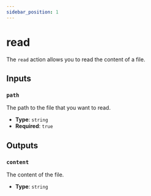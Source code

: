 ```yaml
---
sidebar_position: 1
---
```


# read

The `read` action allows you to read the content of a file.

## Inputs

### `path`
The path to the file that you want to read.
- **Type**: `string`
- **Required**: `true`

## Outputs

### `content`
The content of the file.
- **Type**: `string`
